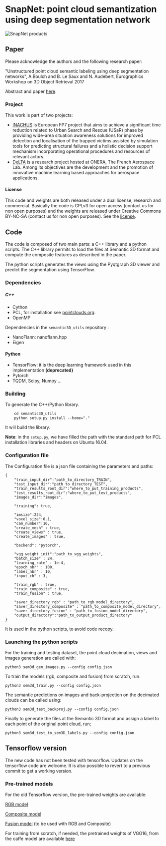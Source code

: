 # SnapNet: point cloud semantization using deep segmentation network


![SnapNet products](./doc/snapnet_00.png)

## Paper

Please acknowledge the authors and the following research paper:

"Unstructured point cloud semantic labeling using deep segmentation networks", A.Boulch and B. Le Saux and N. Audebert, Eurographics Workshop on 3D Object Retrieval 2017

Abstract and paper [here](http://www.boulch.eu/publications/2017-3DOR-snapnet).

### Project

This work is part of two projects:
- [INACHUS](www.inachus.eu) is European FP7 project that aims to achieve a significant time reduction related to Urban Search and Rescue (USaR) phase by providing wide-area situation awareness solutions for improved detection and localisation of the trapped victims assisted by simulation tools for predicting structural failures and a holistic decision support mechanism incorporating operational procedures and resources of relevant actors.
- [DeLTA](delta-onera.github.io) is a research project hosted at ONERA, The French Aerospace Lab. Among its objectives are the development and the promotion of innovative machine learning based approaches for aerospace applications.

#### License

This code and weights are both released under a dual license, research and commercial.
Basically the code is GPLv3 for open access (contact us for non open purposes) and the weights are released under Creative Commons BY-NC-SA (contact us for non open purposes).
See the [license](LICENSE.md).

## Code

The code is composed of two main parts: a C++ library and a python scripts. The C++ library permits to load the files at Semantic 3D format and compute the composite features as described in the paper.

The python scripts generates the views using the Pyqtgraph 3D viewer and predict the segmentation using TensorFlow.

### Dependencies

##### C++
- Cython
- PCL, for installation see [pointclouds.org](pointclouds.org).
- OpenMP

Dependencies in the ```semantic3D_utils``` repository : 
- NanoFlann: nanoflann.hpp
- Eigen

#### Python
- TensorFlow: it is the deep learning framework used in this implementation **(deprecated)**
- Pytorch
- TQDM, Scipy, Numpy ...

### Building

To generate the C++/Python library.
```
    cd semantic3D_utils
    python setup.py install --home="."
```

It will build the library.

**Note**: in the ```setup.py```, we have filled the path with the standard path for PCL installation libraries and headers on Ubuntu 16.04.

### Configuration file

The Configuration file is a json file containing the parameters and paths:

    {
        "train_input_dir":"path_to_directory_TRAIN",
        "test_input_dir":"path_to_directory_TEST",
        "train_results_root_dir":"where_to_put_training_products",
        "test_results_root_dir":"where_to_put_test_products",
        "images_dir":"images",

        "training": true,

        "imsize":224,
        "voxel_size":0.1,
        "cam_number":10,
        "create_mesh" : true,
        "create_views" : true,
        "create_images" : true,

        "backend": "pytorch",

        "vgg_weight_init":"path_to_vgg_weights",
        "batch_size" : 24,
        "learning_rate" : 1e-4,
        "epoch_nbr" : 100,
        "label_nbr" : 10,
        "input_ch" : 3,

        "train_rgb" : true,
        "train_composite" : true,
        "train_fusion" : true,

        "saver_directory_rgb" : "path_to_rgb_model_directory",
        "saver_directory_composite" : "path_to_composite_model_directory",
        "saver_directory_fusion" : "path_to_fusion_model_directory",
        "output_directory":"path_to_output_product_directory"
    }

It is used in the python scripts, to avoid code recopy.


### Launching the python scripts

For the training and testing dataset, the point cloud decimation, views and images generation are called with:

    python3 sem3d_gen_images.py --config config.json

To train the models (rgb, composite and fusion) from scratch, run:

    python3 sem3d_train.py --config config.json

The semantic predictions on images and back-projection on the decimated clouds can be called using:

    python3 sem3d_test_backproj.py --config config.json

Finally to generate the files at the Semantic 3D format and assign a label to each point of the original point cloud, run;

    python3 sem3d_test_to_sem3D_labels.py --config config.json


## Tensorflow version

The new code has not been tested with tensorflow. Updates on the tensorflow code are welcome.
It is also possible to revert to a previous commit to get a working version.

### Pre-trained models

For the old Tensorflow version, the pre-trained weights are available:

  [RGB model](https://github.com/aboulch/snapnet/releases/download/v0.1.1/snapnet_model_rgb.zip)

  [Composite model](https://github.com/aboulch/snapnet/releases/download/v0.1.1/snapnet_model_composite.zip)

  [Fusion model](https://github.com/aboulch/snapnet/releases/download/v0.1.1/snapnet_model_fusion.zip) (to be used with RGB and Composite)


For training from scratch, if needed, the pretrained weights of VGG16, from the caffe model are available [here](https://drive.google.com/open?id=1kw-G7gH0II3wt2o30kivTNpgD9c_udm1)
